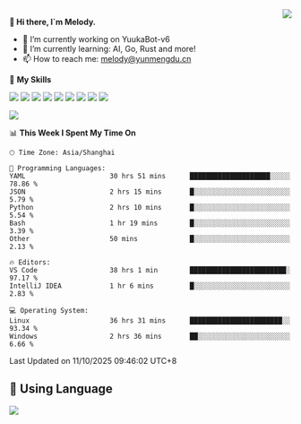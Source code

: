 <a href="#">
  <img align="right" src="https://github-readme-stats.vercel.app/api?username=melodyyuuka&count_private=true&show_icons=true" />
</a>

**👋 Hi there, I`m Melody.**

- 🔭 I’m currently working on YuukaBot-v6
- 🌱 I’m currently learning: AI, Go, Rust and more!
- 📫 How to reach me: melody@yunmengdu.cn

🌟 **My Skills** 

![](https://img.shields.io/badge/-Python-3e74a2?style=flat-square&logo=Python&logoColor=fff)
![](https://img.shields.io/badge/-Java-007396?style=flat-square&logo=OpenJDK&logoColor=fff)
![](https://img.shields.io/badge/-Node.js-339933?style=flat-square&logo=Node.js&logoColor=fff)
![](https://img.shields.io/badge/-Git-f05032?style=flat-square&logo=git&logoColor=fff)
![](https://img.shields.io/badge/-PostgreSQL-4169e1?style=flat-square&logo=PostgreSQL&logoColor=fff)
![](https://img.shields.io/badge/-Rust-000000?style=flat-square&logo=rust&logoColor=fff)
![](https://img.shields.io/badge/-VSCode-007acc?style=flat-square&logo=Visual-Studio-Code&logoColor=fff)
![](https://img.shields.io/badge/-FastAPI-009688?style=flat-square&logo=FastAPI&logoColor=fff)
![](https://img.shields.io/badge/-Linux-000000?style=flat-square&logo=Linux&logoColor=fff)


![](https://wakatime.com/badge/user/fa6dc0e2-47c5-4d2d-ae45-69fec6f2122c.svg)

<!--START_SECTION:waka-->
📊 **This Week I Spent My Time On** 

```text
🕑︎ Time Zone: Asia/Shanghai

💬 Programming Languages: 
YAML                     30 hrs 51 mins      ████████████████████░░░░░   78.86 % 
JSON                     2 hrs 15 mins       █░░░░░░░░░░░░░░░░░░░░░░░░    5.79 % 
Python                   2 hrs 10 mins       █░░░░░░░░░░░░░░░░░░░░░░░░    5.54 % 
Bash                     1 hr 19 mins        █░░░░░░░░░░░░░░░░░░░░░░░░    3.39 % 
Other                    50 mins             █░░░░░░░░░░░░░░░░░░░░░░░░    2.13 % 

🔥 Editors: 
VS Code                  38 hrs 1 min        ████████████████████████░   97.17 % 
IntelliJ IDEA            1 hr 6 mins         █░░░░░░░░░░░░░░░░░░░░░░░░    2.83 % 

💻 Operating System: 
Linux                    36 hrs 31 mins      ███████████████████████░░   93.34 % 
Windows                  2 hrs 36 mins       ██░░░░░░░░░░░░░░░░░░░░░░░    6.66 % 
```


 Last Updated on 11/10/2025 09:46:02 UTC+8
<!--END_SECTION:waka-->

## 🥰 **Using Language**

![](https://github-readme-stats.vercel.app/api/wakatime?username=MelodyYuyuko&layout=compact&hide_border=true)
